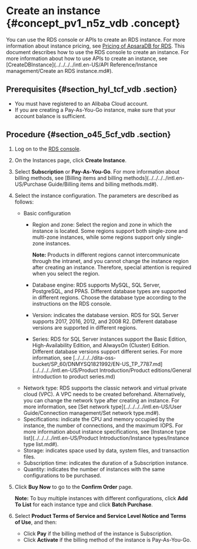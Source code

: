 # Create an instance {#concept_pv1_n5z_vdb .concept}

You can use the RDS console or APIs to create an RDS instance. For more information about instance pricing, see [Pricing of ApsaraDB for RDS](https://www.alibabacloud.com/product/apsaradb-for-rds?spm=a3c0i.7938564.220486.8.10521d15zCpnIt#pricing). This document describes how to use the RDS console to create an instance. For more information about how to use APIs to create an instance, see [CreateDBInstance](../../../../intl.en-US/API Reference/Instance management/Create an RDS instance.md#).

## Prerequisites {#section_hyl_tcf_vdb .section}

-   You must have registered to an Alibaba Cloud account.
-   If you are creating a Pay-As-You-Go instance, make sure that your account balance is sufficient.

## Procedure {#section_o45_5cf_vdb .section}

1.  Log on to the [RDS console](https://rds.console.aliyun.com/?spm=5176.doc43185.2.7.mR2Syx).
2.  On the Instances page, click **Create Instance**.
3.  Select **Subscription** or **Pay-As-You-Go**. For more information about billing methods, see [Billing items and billing methods](../../../../intl.en-US/Purchase Guide/Billing items and billing methods.md#).
4.  Select the instance configuration. The parameters are described as follows:
    -   Basic configuration
        -   Region and zone: Select the region and zone in which the instance is located. Some regions support both single-zone and multi-zone instances, while some regions support only single-zone instances.

            **Note:** Products in different regions cannot intercommunicate through the intranet, and you cannot change the instance region after creating an instance. Therefore, special attention is required when you select the region.

        -   Database engine: RDS supports MySQL, SQL Server, PostgreSQL, and PPAS. Different database types are supported in different regions. Choose the database type according to the instructions on the RDS console.
        -   Version: indicates the database version. RDS for SQL Server supports 2017, 2016, 2012, and 2008 R2. Different database versions are supported in different regions.
        -   Series: RDS for SQL Server instances support the Basic Edition, High-Availability Edition, and AlwaysOn \(Cluster\) Edition. Different database versions support different series. For more information, see [../../../../dita-oss-bucket/SP\_60/DNMYSQ1821992/EN-US\_TP\_7787.md](../../../../intl.en-US/Product Introduction/Product editions/General introduction to product series.md)
    -   Network type: RDS supports the classic network and virtual private cloud \(VPC\). A VPC needs to be created beforehand. Alternatively, you can change the network type after creating an instance. For more information, see [Set network type](../../../../intl.en-US/User Guide/Connection management/Set network type.md#).
    -   Specifications: indicate the CPU and memory occupied by the instance, the number of connections, and the maximum IOPS. For more information about instance specifications, see [Instance type list](../../../../intl.en-US/Product Introduction/Instance types/Instance type list.md#).
    -   Storage: indicates space used by data, system files, and transaction files.
    -   Subscription time: indicates the duration of a Subscription instance.
    -   Quantity: indicates the number of instances with the same configurations to be purchased.
5.  Click **Buy Now** to go to the **Confirm Order** page.

    **Note:** To buy multiple instances with different configurations, click **Add To List** for each instance type and click **Batch Purchase**.

6.  Select **Product Terms of Service and Service Level Notice and Terms of Use**, and then:
    -   Click **Pay** if the billing method of the instance is Subscription.
    -   Click **Activate** if the billing method of the instance is Pay-As-You-Go.

